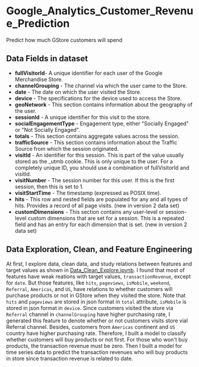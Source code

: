 # Google_Analytics_Customer_Revenue_Prediction
Predict how much GStore customers will spend

## Data Fields in dataset

- **fullVisitorId**- A unique identifier for each user of the Google Merchandise Store.
- **channelGrouping** - The channel via which the user came to the Store.
- **date** - The date on which the user visited the Store.
- **device** - The specifications for the device used to access the Store.
- **geoNetwork** - This section contains information about the geography of the user.
- **sessionId** - A unique identifier for this visit to the store.
- **socialEngagementType** - Engagement type, either "Socially Engaged" or "Not Socially Engaged".
- **totals** - This section contains aggregate values across the session.
- **trafficSource** - This section contains information about the Traffic Source from which the session originated.
- **visitId** - An identifier for this session. This is part of the value usually stored as the _utmb cookie. This is only unique to the user. For a completely unique ID, you should use a combination of fullVisitorId and visitId.
- **visitNumber** - The session number for this user. If this is the first session, then this is set to 1.
- **visitStartTime** - The timestamp (expressed as POSIX time).
- **hits** - This row and nested fields are populated for any and all types of hits. Provides a record of all page visits. (new in version 2 data set)
- **customDimensions** - This section contains any user-level or session-level custom dimensions that are set for a session. This is a repeated field and has an entry for each dimension that is set. (new in version 2 data set)

## Data Exploration, Clean, and Feature Engineering

At first, I explore data, clean data, and study relations between features and target values as shown in [Data_Clean_Explore.ipynb](https://github.com/hsuanhao/Google_Analytics_Customer_Revenue_Prediction/blob/master/Data_Clean_Explore.ipynb). I found that most of features have weak reations with target values, `transactionRevenue`, except for `date`. But those features, like `hits`, `pageviews`, `isMobile`, `weekend`, `Referral`, `Americas`, and `US`, have relations to whether customers will purchase products or not in GStore when they visited the store. Note that `hits` and `pageviews` are stored in json format in `total` attribute, `isMobile` is stored in json format in `device`. Since customers visited the store via `Referral` channel in `channelGrouping` have higher purchasing rate, I generated this feature to denote whether or not customers visits store vial Referral channel. Besides, customers from `Americas` continent and `US` country have higher purchasing rate. Therefore, I built a model to classify whether customers will buy products or not first. For those who won't buy products, the transaction revenue must be zero. Then I built a model for time series data to predict the transaction revenues who will buy products in store since transaction revenue is related to date.
